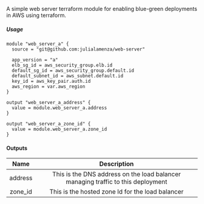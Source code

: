 A simple web server terraform module for enabling blue-green deployments in AWS using terraform.

##### Usage
```
module "web_server_a" {
  source = "git@github.com:julialamenza/web-server"

  app_version = "a"
  elb_sg_id = aws_security_group.elb.id
  default_sg_id = aws_security_group.default.id
  default_subnet_id = aws_subnet.default.id
  key_id = aws_key_pair.auth.id
  aws_region = var.aws_region
}

output "web_server_a_address" {
  value = module.web_server_a.address
}

output "web_server_a_zone_id" {
  value = module.web_server_a.zone_id
}

```


#### Outputs


| Name      | Description | 
|    :----:   |    :----:   |
| address      | This is the DNS address on the load balancer managing traffic to this deployment  |
| zone_id   | This is the hosted zone Id for the load balancer  |
